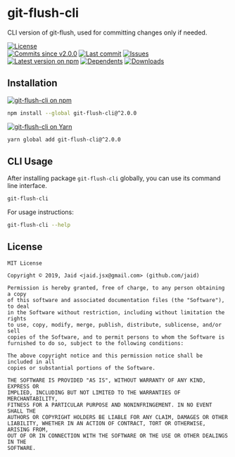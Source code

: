 # git-flush-cli


CLI version of git-flush, used for committing changes only if needed.

<a href="https://raw.githubusercontent.com/Jaid/git-flush-cli/master/license.txt"><img src="https://img.shields.io/github/license/Jaid/git-flush-cli?style=flat-square&color=success" alt="License"/></a>  
<a href="https://github.com/Jaid/git-flush-cli/commits"><img src="https://img.shields.io/github/commits-since/Jaid/git-flush-cli/v2.0.0?style=flat-square&logo=github&color=success" alt="Commits since v2.0.0"/></a> <a href="https://github.com/Jaid/git-flush-cli/commits"><img src="https://img.shields.io/github/last-commit/Jaid/git-flush-cli?style=flat-square&logo=github&color=red" alt="Last commit"/></a> <a href="https://github.com/Jaid/git-flush-cli/issues"><img src="https://img.shields.io/github/issues/Jaid/git-flush-cli?style=flat-square&logo=github&color=red" alt="Issues"/></a>  
<a href="https://npmjs.com/package/git-flush-cli"><img src="https://img.shields.io/npm/v/git-flush-cli?style=flat-square&logo=npm&label=latest%20version&color=success" alt="Latest version on npm"/></a> <a href="https://github.com/Jaid/git-flush-cli/network/dependents"><img src="https://img.shields.io/librariesio/dependents/npm/git-flush-cli?style=flat-square&logo=npm&color=red" alt="Dependents"/></a> <a href="https://npmjs.com/package/git-flush-cli"><img src="https://img.shields.io/npm/dm/git-flush-cli?style=flat-square&logo=npm&color=red" alt="Downloads"/></a>









## Installation
<a href="https://npmjs.com/package/git-flush-cli"><img src="https://img.shields.io/badge/npm-git--flush--cli-C23039?style=flat-square&logo=npm" alt="git-flush-cli on npm"/></a>
```bash
npm install --global git-flush-cli@^2.0.0
```
<a href="https://yarnpkg.com/package/git-flush-cli"><img src="https://img.shields.io/badge/Yarn-git--flush--cli-2F8CB7?style=flat-square&logo=yarn&logoColor=white" alt="git-flush-cli on Yarn"/></a>
```bash
yarn global add git-flush-cli@^2.0.0
```




## CLI Usage
After installing package `git-flush-cli` globally, you can use its command line interface.
```bash
git-flush-cli
```
For usage instructions:
```bash
git-flush-cli --help
```





## License
```text
MIT License

Copyright © 2019, Jaid <jaid.jsx@gmail.com> (github.com/jaid)

Permission is hereby granted, free of charge, to any person obtaining a copy
of this software and associated documentation files (the "Software"), to deal
in the Software without restriction, including without limitation the rights
to use, copy, modify, merge, publish, distribute, sublicense, and/or sell
copies of the Software, and to permit persons to whom the Software is
furnished to do so, subject to the following conditions:

The above copyright notice and this permission notice shall be included in all
copies or substantial portions of the Software.

THE SOFTWARE IS PROVIDED "AS IS", WITHOUT WARRANTY OF ANY KIND, EXPRESS OR
IMPLIED, INCLUDING BUT NOT LIMITED TO THE WARRANTIES OF MERCHANTABILITY,
FITNESS FOR A PARTICULAR PURPOSE AND NONINFRINGEMENT. IN NO EVENT SHALL THE
AUTHORS OR COPYRIGHT HOLDERS BE LIABLE FOR ANY CLAIM, DAMAGES OR OTHER
LIABILITY, WHETHER IN AN ACTION OF CONTRACT, TORT OR OTHERWISE, ARISING FROM,
OUT OF OR IN CONNECTION WITH THE SOFTWARE OR THE USE OR OTHER DEALINGS IN THE
SOFTWARE.
```
